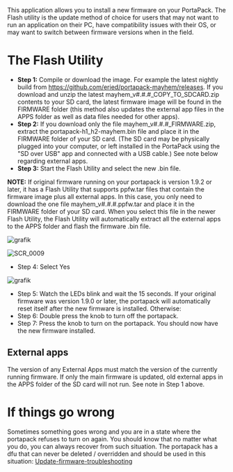 This application allows you to install a new firmware on your PortaPack.  The Flash utility is the update method of choice for users that may not want to run an application on their PC, have compatibility issues with their OS, or may want to switch between firmware versions when in the field.

# The Flash Utility

* **Step 1:** Compile or download the image. For example the latest nightly build from https://github.com/eried/portapack-mayhem/releases.  If you download and unzip the latest mayhem_v#.#.#_COPY_TO_SDCARD.zip contents to your SD card, the latest firmware image will be found in the FIRMWARE folder (this method also updates the external app files in the APPS folder as well as data files needed for other apps).
* **Step 2:** If you download only the file mayhem_v#.#.#_FIRMWARE.zip, extract the portapack-h1_h2-mayhem.bin file and place it in the FIRMWARE folder of your SD card.  (The SD card may be physically plugged into your computer, or left installed in the PortaPack using the "SD over USB" app and connected with a USB cable.)  See note below regarding external apps.
* **Step 3:** Start the Flash Utility and select the new .bin file.

**NOTE:** If original firmware running on your portapack is version 1.9.2 or later, it has a Flash Utility that supports ppfw.tar files that contain the firmware image plus all external apps.  In this case, you only need to download the one file mayhem_v#.#.#.ppfw.tar and place it in the FIRMWARE folder of your SD card.  When you select this file in the newer Flash Utility, the Flash Utility will automatically extract all the external apps to the APPS folder and flash the firmware .bin file.

![grafik](https://user-images.githubusercontent.com/13151053/228267608-cf281412-151d-4405-95d9-300c266e26c9.png)

![SCR_0009](https://user-images.githubusercontent.com/13151053/228262638-db3c7d7e-e4ba-400f-8037-10969fc1b382.PNG)

* Step 4: Select Yes

![grafik](https://user-images.githubusercontent.com/13151053/228263095-8e968306-fb11-4312-8a63-802bdc84ed54.png)

* Step 5: Watch the LEDs blink and wait the 15 seconds.  If your original firmware was version 1.9.0 or later, the portapack will automatically reset itself after the new firmware is installed.  Otherwise:
* Step 6: Double press the knob to turn off the portapack.
* Step 7: Press the knob to turn on the portapack. You should now have the new firmware installed.

## External apps
The version of any External Apps must match the version of the currently running firmware.  If only the main firmware is updated, old external apps in the APPS folder of the SD card will not run.  See note in Step 1 above.

# If things go wrong
Sometimes something goes wrong and you are in a state where the portapack refuses to turn on again. You should know that no matter what you do, you can always recover from such situation. The portapack has a dfu that can never be deleted / overridden and should be used in this situation: [Update-firmware-troubleshooting](Update-firmware-troubleshooting)